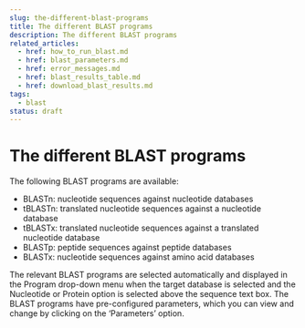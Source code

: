 ```yaml
---
slug: the-different-blast-programs
title: The different BLAST programs
description: The different BLAST programs
related_articles:
  - href: how_to_run_blast.md
  - href: blast_parameters.md
  - href: error_messages.md
  - href: blast_results_table.md
  - href: download_blast_results.md
tags:
  - blast
status: draft
---
```


# The different BLAST programs

The following BLAST programs are available:

- BLASTn: nucleotide sequences against nucleotide databases
- tBLASTn: translated nucleotide sequences against a nucleotide database
- tBLASTx: translated nucleotide sequences against a translated nucleotide database
- BLASTp: peptide sequences against peptide databases
- BLASTx: nucleotide sequences against amino acid databases

The relevant BLAST programs are selected automatically and displayed in the Program drop-down menu when the target database is selected and the Nucleotide or Protein option is selected above the sequence text box. The BLAST programs have pre-configured parameters, which you can view and change by clicking on the ‘Parameters’ option.
